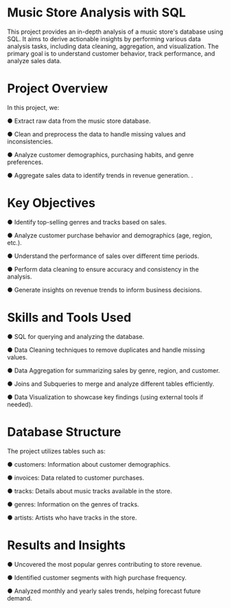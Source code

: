 # Music Store Analysis with SQL
  This project provides an in-depth analysis of a music store's database using SQL.   It aims to derive actionable insights by performing various data analysis tasks,   including data cleaning, aggregation, and visualization.  The primary goal is to understand customer behavior, track performance, and analyze sales data.

# Project Overview
  
  In this project, we:
  
  ● Extract raw data from the music store database.
  
  ● Clean and preprocess the data to handle missing values and inconsistencies.
  
  ● Analyze customer demographics, purchasing habits, and genre preferences.
  
  ● Aggregate sales data to identify trends in revenue generation.
  .
# Key Objectives
  
  ● Identify top-selling genres and tracks based on sales.
  
  ● Analyze customer purchase behavior and demographics (age, region, etc.).
  
  ● Understand the performance of sales over different time periods.
  
  ● Perform data cleaning to ensure accuracy and consistency in the analysis.
  
  ● Generate insights on revenue trends to inform business decisions.

# Skills and Tools Used
  
  ● SQL for querying and analyzing the database.
  
  ● Data Cleaning techniques to remove duplicates and handle missing values.
  
  ● Data Aggregation for summarizing sales by genre, region, and customer.
  
  ● Joins and Subqueries to merge and analyze different tables efficiently.
  
  ● Data Visualization to showcase key findings (using external tools if needed).

# Database Structure
  
  The project utilizes tables such as:

  ● customers: Information about customer demographics.
  
  ● invoices: Data related to customer purchases.
  
  ● tracks: Details about music tracks available in the store.
  
  ● genres: Information on the genres of tracks.
  
  ● artists: Artists who have tracks in the store.

# Results and Insights
  
  ● Uncovered the most popular genres contributing to store revenue.
  
  ● Identified customer segments with high purchase frequency.
  
  ● Analyzed monthly and yearly sales trends, helping forecast future demand.
